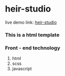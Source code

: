 # heir-studio
live demo link: [heir-studio](https://xenodochial-visvesvaraya-d1f080.netlify.app/)

### This is a html template 
### Front - end technology
  1. html
  2. scss
  3. javascript
  
  

